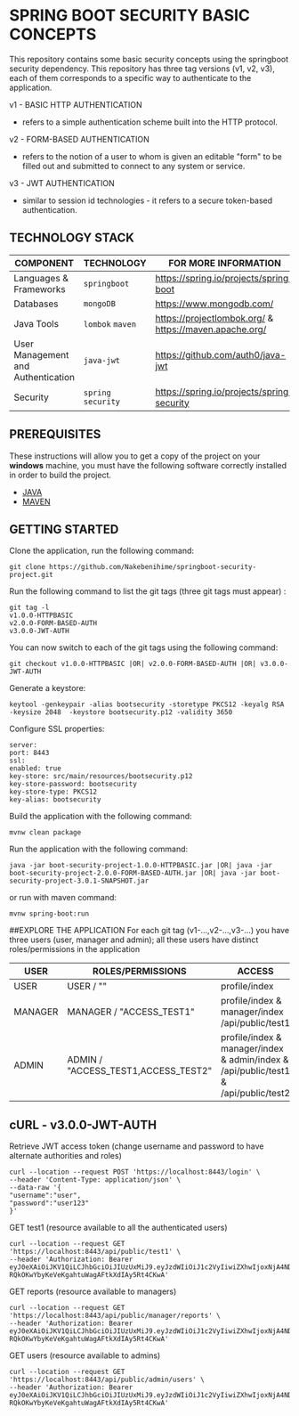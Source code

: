 # SPRING BOOT SECURITY BASIC CONCEPTS
This repository contains some basic security concepts using the springboot security dependency.
This repository has three tag versions (v1, v2, v3), each of them corresponds to a specific way to authenticate to the application.

v1 - BASIC HTTP AUTHENTICATION
- refers to a simple authentication scheme built into the HTTP protocol.

v2 - FORM-BASED AUTHENTICATION
- refers to the notion of a user to whom is given an editable "form" to be filled out and submitted to connect to any system or service.

v3 - JWT AUTHENTICATION
- similar to session id technologies - it refers to a secure token-based authentication.  

## TECHNOLOGY STACK
COMPONENT                           | TECHNOLOGY              | FOR MORE INFORMATION
---                                 | ---                     |---
Languages & Frameworks              |`springboot`             | https://spring.io/projects/spring-boot
Databases                           |`mongoDB`                | https://www.mongodb.com/
Java Tools                          |`lombok` `maven`         | https://projectlombok.org/ & https://maven.apache.org/
User Management and Authentication  |`java-jwt`               | https://github.com/auth0/java-jwt
Security                            |`spring security`        | https://spring.io/projects/spring-security 

## PREREQUISITES
These instructions will allow you to get a copy of the project on your **windows** machine, you must have the following software correctly installed in order to build the project.

- [JAVA](https://mario-dacosta.gitbook.io/nakebenihime/tutorials/java-technology-framework-and-tools/openjdk/how-to-install-openjdk-on-windows)
- [MAVEN](https://mario-dacosta.gitbook.io/nakebenihime/tutorials/java-technology-framework-and-tools/apache-maven/how-to-install-apache-maven-3.8.x-on-windows)

## GETTING STARTED
Clone the application, run the following command:
```
git clone https://github.com/Nakebenihime/springboot-security-project.git
```
Run the following command to list the git tags (three git tags must appear) :
```
git tag -l
v1.0.0-HTTPBASIC
v2.0.0-FORM-BASED-AUTH
v3.0.0-JWT-AUTH
```
You can now switch to each of the git tags using the following command:
```
git checkout v1.0.0-HTTPBASIC |OR| v2.0.0-FORM-BASED-AUTH |OR| v3.0.0-JWT-AUTH
```
Generate a keystore:
```
keytool -genkeypair -alias bootsecurity -storetype PKCS12 -keyalg RSA -keysize 2048  -keystore bootsecurity.p12 -validity 3650
```
Configure SSL properties:
```
server:
port: 8443
ssl:
enabled: true
key-store: src/main/resources/bootsecurity.p12
key-store-password: bootsecurity
key-store-type: PKCS12
key-alias: bootsecurity
```
Build the application with the following command:
```
mvnw clean package
```
Run the application with the following command:
```
java -jar boot-security-project-1.0.0-HTTPBASIC.jar |OR| java -jar boot-security-project-2.0.0-FORM-BASED-AUTH.jar |OR| java -jar boot-security-project-3.0.1-SNAPSHOT.jar
```
or run with maven command:
```
mvnw spring-boot:run
```
##EXPLORE THE APPLICATION
For each git tag (v1-...,v2-...,v3-...) you have three users (user, manager and admin); all these users have distinct roles/permissions in the application

| USER                    | ROLES/PERMISSIONS                   | ACCESS 
---                       | ---                                 | ---                           
USER                      | USER / ""                           | profile/index
MANAGER                   | MANAGER / "ACCESS_TEST1"            | profile/index & manager/index /api/public/test1
ADMIN                     | ADMIN / "ACCESS_TEST1,ACCESS_TEST2" | profile/index & manager/index & admin/index & /api/public/test1 & /api/public/test2

## cURL - v3.0.0-JWT-AUTH

Retrieve JWT access token (change username and password to have alternate authorities and roles)
```
curl --location --request POST 'https://localhost:8443/login' \
--header 'Content-Type: application/json' \
--data-raw '{
"username":"user",
"password":"user123"
}'
```

GET test1 (resource available to all the authenticated users)
```
curl --location --request GET 'https://localhost:8443/api/public/test1' \
--header 'Authorization: Bearer eyJ0eXAiOiJKV1QiLCJhbGciOiJIUzUxMiJ9.eyJzdWIiOiJ1c2VyIiwiZXhwIjoxNjA4NDA2NTkyfQ.dWptNWtBsvYC01IxRCuilkK1GaTy1ZQCbrk5lidGs4RYtI-RQkOKwYbyKeVeKgahtuWagAFtkXdIAy5Rt4CKwA'
```

GET reports (resource available to managers)
```
curl --location --request GET 'https://localhost:8443/api/public/manager/reports' \
--header 'Authorization: Bearer eyJ0eXAiOiJKV1QiLCJhbGciOiJIUzUxMiJ9.eyJzdWIiOiJ1c2VyIiwiZXhwIjoxNjA4NDA2NTkyfQ.dWptNWtBsvYC01IxRCuilkK1GaTy1ZQCbrk5lidGs4RYtI-RQkOKwYbyKeVeKgahtuWagAFtkXdIAy5Rt4CKwA'
```

GET users (resource available to admins)
```
curl --location --request GET 'https://localhost:8443/api/public/admin/users' \
--header 'Authorization: Bearer eyJ0eXAiOiJKV1QiLCJhbGciOiJIUzUxMiJ9.eyJzdWIiOiJ1c2VyIiwiZXhwIjoxNjA4NDA2NTkyfQ.dWptNWtBsvYC01IxRCuilkK1GaTy1ZQCbrk5lidGs4RYtI-RQkOKwYbyKeVeKgahtuWagAFtkXdIAy5Rt4CKwA'
```
